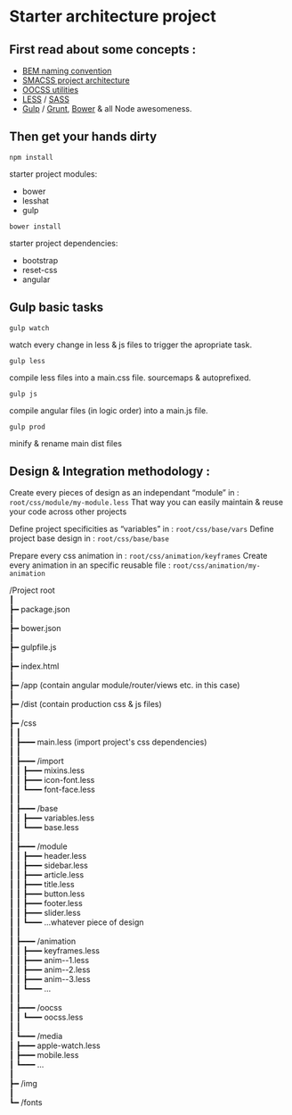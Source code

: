 # Starter architecture project

## First read about some concepts :

* [BEM naming convention](http://getbem.com/naming/)
* [SMACSS project architecture](https://smacss.com/book/categorizing)
* [OOCSS utilities](http://oocss.org/)
* [LESS](http://lesscss.org/) / [SASS](http://sass-lang.com/)
* [Gulp](http://gulpjs.com/) / [Grunt](http://gruntjs.com/), [Bower](https://bower.io/) & all Node awesomeness.


## Then get your hands dirty

`npm install`

starter project modules:
* bower
* lesshat
* gulp


`bower install`	

starter project dependencies:
* bootstrap
* reset-css
* angular
		

## Gulp basic tasks

`gulp watch`

watch every change in less & js files to trigger the apropriate task.

`gulp less`

compile less files into a main.css file.
sourcemaps & autoprefixed.

`gulp js`

compile angular files (in logic order) into a main.js file.

`gulp prod`

minify & rename main dist files



## Design & Integration methodology :

Create every pieces of design as an independant “module” in : `root/css/module/my-module.less`
That way you can easily maintain & reuse your code across other projects

Define project specificities as “variables” in : `root/css/base/vars`
Define project base design in : `root/css/base/base`

Prepare every css animation in : `root/css/animation/keyframes`
Create every animation in an specific reusable file : `root/css/animation/my-animation`

/Project root   
┃   
┣━ package.json   
┃   
┣━ bower.json   
┃   
┣━ gulpfile.js   
┃   
┣━ index.html   
┃   
┣━ /app (contain angular module/router/views etc. in this case)   
┃   
┣━ /dist (contain production css & js files)   
┃   
┣━ /css   
┃  ┃   
┃  ┣━━━ main.less (import project's css dependencies)   
┃  ┃    
┃  ┣━━━ /import      
┃  ┃    ┣━━━ mixins.less   
┃  ┃    ┣━━━ icon-font.less   
┃  ┃    ┗━━━ font-face.less      
┃  ┃      
┃  ┣━━━ /base      
┃  ┃    ┣━━━ variables.less      
┃  ┃    ┗━━━ base.less      
┃  ┃      
┃  ┣━━━ /module      
┃  ┃    ┣━━━ header.less      
┃  ┃    ┣━━━ sidebar.less      
┃  ┃    ┣━━━ article.less      
┃  ┃    ┣━━━ title.less      
┃  ┃    ┣━━━ button.less      
┃  ┃    ┣━━━ footer.less      
┃  ┃    ┣━━━ slider.less      
┃  ┃    ┗━━━ ...whatever piece of design      
┃  ┃    
┃  ┣━━━ /animation    
┃  ┃    ┣━━━ keyframes.less    
┃  ┃    ┣━━━ anim--1.less    
┃  ┃    ┣━━━ anim--2.less    
┃  ┃    ┣━━━ anim--3.less    
┃  ┃    ┗━━━ ...    
┃  ┃    
┃  ┣━━━ /oocss    
┃  ┃    ┗━━━ oocss.less    
┃  ┃    
┃  ┗━━━ /media    
┃       ┣━━━ apple-watch.less    
┃       ┣━━━ mobile.less    
┃       ┗━━━ ...   
┃   
┣━ /img    
┃    
┗━ /fonts    
